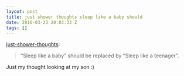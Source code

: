 ```yaml
---
layout: post
title: just shower thoughts sleep like a baby should
date: 2016-03-23 20:03:33 Z
tags: []
---
```

[just-shower-thoughts](http://just-shower-thoughts.tumblr.com/post/140356703009/sleep-like-a-baby-should-be-replaced-by-sleep):

> “Sleep like a baby” should be replaced by “Sleep like a teenager”.

Just my thought looking at my son :)
